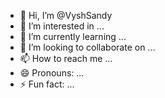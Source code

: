 - 👋 Hi, I’m @VyshSandy
- 👀 I’m interested in ...
- 🌱 I’m currently learning ...
- 💞️ I’m looking to collaborate on ...
- 📫 How to reach me ...
- 😄 Pronouns: ...
- ⚡ Fun fact: ...

<!---
VyshSandy/VyshSandy is a ✨ special ✨ repository because its `README.md` (this file) appears on your GitHub profile.
You can click the Preview link to take a look at your changes.
--->
